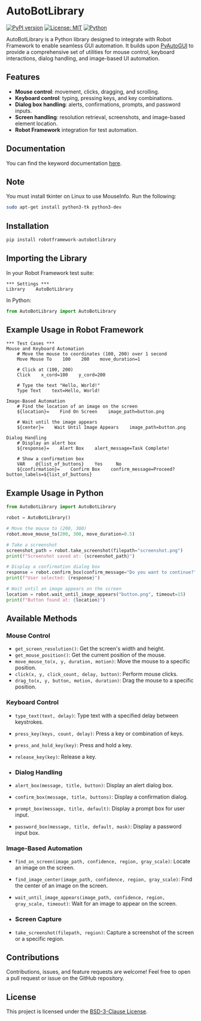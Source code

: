 # AutoBotLibrary

[![PyPI version](https://badge.fury.io/py/robotframework-autobotlibrary.svg)](https://badge.fury.io/py/robotframework-autobotlibrary)
[![License: MIT](https://img.shields.io/badge/License-MIT-yellow.svg)](LICENSE)
[![Python](https://img.shields.io/pypi/pyversions/robotframework-autobotlibrary.svg)](https://pypi.org/project/robotframework-autobotlibrary/)

AutoBotLibrary is a Python library designed to integrate with Robot Framework to enable seamless GUI automation. It builds upon [PyAutoGUI](https://pyautogui.readthedocs.io/en/latest/index.html) to provide a comprehensive set of utilities for mouse control, keyboard interactions, dialog handling, and image-based UI automation.  

## Features
- **Mouse control**: movement, clicks, dragging, and scrolling.
- **Keyboard control**: typing, pressing keys, and key combinations.
- **Dialog box handling**: alerts, confirmations, prompts, and password inputs.
- **Screen handling**: resolution retrieval, screenshots, and image-based element location.
- **Robot Framework** integration for test automation.

## Documentation
You can find the keyword documentation [here](https://deekshith-poojary98.github.io/robotframework-autobotlibrary/).

## Note
You must install tkinter on Linux to use MouseInfo. Run the following: 
```bash 
sudo apt-get install python3-tk python3-dev
```

## Installation
```bash
pip install robotframework-autobotlibrary
```

## Importing the Library
In your Robot Framework test suite:

```robot
*** Settings ***
Library    AutoBotLibrary
```

In Python:
```py
from AutoBotLibrary import AutoBotLibrary
```

## Example Usage in Robot Framework
```robot
*** Test Cases ***
Mouse and Keyboard Automation
    # Move the mouse to coordinates (100, 200) over 1 second
    Move Mouse To    100    200    move_duration=1
    
    # Click at (100, 200)
    Click    x_cord=100    y_cord=200
    
    # Type the text "Hello, World!"
    Type Text    text=Hello, World!

Image-Based Automation
    # Find the location of an image on the screen
    ${location}=    Find On Screen    image_path=button.png
    
    # Wait until the image appears
    ${center}=    Wait Until Image Appears    image_path=button.png

Dialog Handling
    # Display an alert box
    ${response}=    Alert Box    alert_message=Task Complete!
    
    # Show a confirmation box
    VAR    @{list_of_buttons}    Yes     No
    ${confirmation}=    Confirm Box    confirm_message=Proceed?    button_labels=${list_of_buttons}
```

## Example Usage in Python
```py
from AutoBotLibrary import AutoBotLibrary

robot = AutoBotLibrary()

# Move the mouse to (200, 300)
robot.move_mouse_to(200, 300, move_duration=0.5)

# Take a screenshot
screenshot_path = robot.take_screenshot(filepath="screenshot.png")
print(f"Screenshot saved at: {screenshot_path}")

# Display a confirmation dialog box
response = robot.confirm_box(confirm_message="Do you want to continue?", button_labels=["Yes", "No"])
print(f"User selected: {response}")

# Wait until an image appears on the screen
location = robot.wait_until_image_appears("button.png", timeout=15)
print(f"Button found at: {location}")
```

## Available Methods
### Mouse Control
- `get_screen_resolution()`: Get the screen's width and height.
- `get_mouse_position()`: Get the current position of the mouse.
- `move_mouse_to(x, y, duration, motion)`: Move the mouse to a specific position.
- `click(x, y, click_count, delay, button)`: Perform mouse clicks.
- `drag_to(x, y, button, motion, duration)`: Drag the mouse to a specific position.

### Keyboard Control
- `type_text(text, delay)`: Type text with a specified delay between keystrokes.
- `press_key(keys, count, delay)`: Press a key or combination of keys.
- `press_and_hold_key(key)`: Press and hold a key.
- `release_key(key)`: Release a key.

- ### Dialog Handling
- `alert_box(message, title, button)`: Display an alert dialog box.
- `confirm_box(message, title, buttons)`: Display a confirmation dialog.
- `prompt_box(message, title, default)`: Display a prompt box for user input.
- `password_box(message, title, default, mask)`: Display a password input box.

### Image-Based Automation
- `find_on_screen(image_path, confidence, region, gray_scale)`: Locate an image on the screen.
- `find_image_center(image_path, confidence, region, gray_scale)`: Find the center of an image on the screen.
- `wait_until_image_appears(image_path, confidence, region, gray_scale, timeout)`: Wait for an image to appear on the screen.

- ### Screen Capture
- `take_screenshot(filepath, region)`: Capture a screenshot of the screen or a specific region.

## Contributions
Contributions, issues, and feature requests are welcome! Feel free to open a pull request or issue on the GitHub repository.

## License
This project is licensed under the [BSD-3-Clause License](https://github.com/deekshith-poojary98/robotframework-autobotlibrary?tab=License-1-ov-file).

